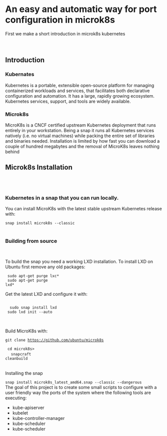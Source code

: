 

 <head>
   <title> Cloud Project</title>
  </head>

<h1>An easy and automatic way for port configuration in microk8s</h1>
 <div>
<div> First we make  a short introduction in microk8s kubernetes<div>
  <br/><br/>
  <h2>Introduction</h2>
  <h3>Kubernates</h3>
 <p>Kubernetes is a portable, extensible open-source platform for managing containerized workloads and services, that facilitates both declarative configuration and automation. It has a large, rapidly growing ecosystem. Kubernetes services, support, and tools are widely available.</p>
 <h3> Microk8s</h3>
 <p>
  MicroK8s is a CNCF certified upstream Kubernetes deployment that runs entirely in your workstation. Being a snap it runs all Kubernetes services natively (i.e. no virtual machines) while packing the entire set of libraries and binaries needed. Installation is limited by how fast you can download a couple of hundred megabytes and the removal of MicroK8s leaves nothing behind
 </p>
 </div>
 <div>
  <h2> Microk8s Installation</h2><br/><br/>
  <h3>Kubernetes in a snap that you can run locally.</h3>

<p>You can install MicroK8s with the latest stable upstream Kubernetes release with:</p>

<code>snap install microk8s --classic</code>
<br/><br/>
<h3>Building from source</h3><br/>
<p>To build the snap you need a working LXD installation. To install LXD on Ubuntu first remove any old packages:<p>

 <code> sudo apt-get purge lxc*<br/></code>
  <code> sudo apt-get purge lxd*</code><br/>
<p> Get the latest LXD and configure it with:
 </p>
 <code>
  sudo snap install lxd </code><br/>
 <code> sudo lxd init --auto
 </code>
 <br/><br/>
 <p> Build MicroK8s with:</p>
 
 <code>git clone https://github.com/ubuntu/microk8s <br/></code>
    <code>   cd microk8s><br/> </code>
     <code>  snapcraft cleanbuild</code>
 <br/><br/>
 <p>Installing the snap</p>
 <code>snap install microk8s_latest_amd64.snap --classic --dangerous</code>
 </div>
 
 <div>
 The goal of this  project is to create   some small scripts to configure  with a user friendly way  the ports of the system where the following tools are executing:
 <ul>
  <li>kube-apiserver</li>
  <li>kubelet</li>
  <li>kube-controller-manager</li>
  <li>kube-scheduler</li>
  <li>kube-scheduler </li>
</ul>
 </div>
 
